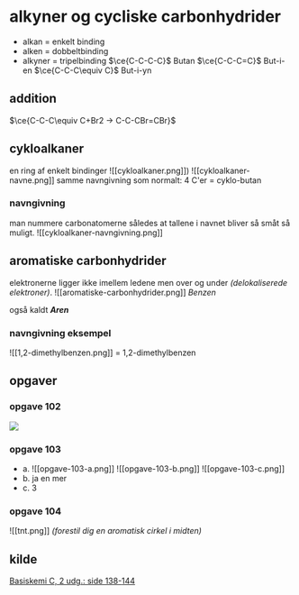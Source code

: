 # alkyner og cycliske carbonhydrider
* alkan = enkelt binding
* alken = dobbeltbinding
* alkyner = tripelbinding
$\ce{C-C-C-C}$	Butan
$\ce{C-C-C=C}$	But-i-en
$\ce{C-C-C\equiv C}$		But-i-yn

## addition
$\ce{C-C-C\equiv C+Br2 -> C-C-CBr=CBr}$
## cykloalkaner
en ring af enkelt bindinger
![[cykloalkaner.png]])
![[cykloalkaner-navne.png]]
samme navngivning som normalt: 
4 C'er = cyklo-butan
### navngivning
man nummere carbonatomerne således at tallene i navnet bliver så småt så muligt.
![[cykloalkaner-navngivning.png]]
## aromatiske carbonhydrider
elektronerne ligger ikke imellem ledene men over og under *(delokaliserede elektroner)*.
![[aromatiske-carbonhydrider.png]] *Benzen*

også kaldt ***Aren***
### navngivning eksempel
![[1,2-dimethylbenzen.png]] = 1,2-dimethylbenzen

## opgaver
###  opgave 102
![](https://cdn.discordapp.com/attachments/914855119928061964/966224064828047370/unknown.png)
### opgave 103
* a. 
		![[opgave-103-a.png]]
	 	![[opgave-103-b.png]]
		![[opgave-103-c.png]]
* b.
		ja en mer
* c.
		3
### opgave 104
![[tnt.png]] 
*(forestil dig en aromatisk cirkel i midten)*

## kilde
[Basiskemi C, 2 udg.: side 138-](https://basiskemic-haase.praxis.dk/138)[144](https://basiskemic-haase.praxis.dk/144)

